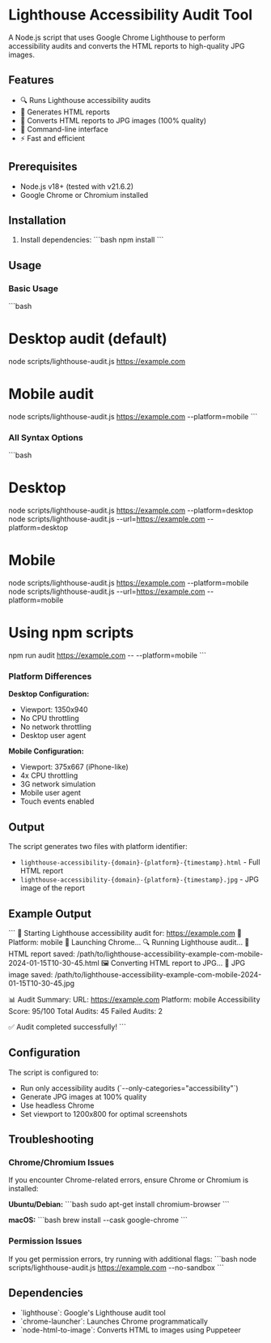 # Lighthouse Accessibility Audit Tool

A Node.js script that uses Google Chrome Lighthouse to perform accessibility audits and converts the HTML reports to high-quality JPG images.

## Features

- 🔍 Runs Lighthouse accessibility audits
- 📄 Generates HTML reports
- 📸 Converts HTML reports to JPG images (100% quality)
- 🚀 Command-line interface
- ⚡ Fast and efficient

## Prerequisites

- Node.js v18+ (tested with v21.6.2)
- Google Chrome or Chromium installed

## Installation

1. Install dependencies:
\`\`\`bash
npm install
\`\`\`

## Usage

### Basic Usage

\`\`\`bash
# Desktop audit (default)
node scripts/lighthouse-audit.js https://example.com

# Mobile audit
node scripts/lighthouse-audit.js https://example.com --platform=mobile
\`\`\`

### All Syntax Options

\`\`\`bash
# Desktop
node scripts/lighthouse-audit.js https://example.com --platform=desktop
node scripts/lighthouse-audit.js --url=https://example.com --platform=desktop

# Mobile
node scripts/lighthouse-audit.js https://example.com --platform=mobile
node scripts/lighthouse-audit.js --url=https://example.com --platform=mobile

# Using npm scripts
npm run audit https://example.com -- --platform=mobile
\`\`\`

### Platform Differences

**Desktop Configuration:**
- Viewport: 1350x940
- No CPU throttling
- No network throttling
- Desktop user agent

**Mobile Configuration:**
- Viewport: 375x667 (iPhone-like)
- 4x CPU throttling
- 3G network simulation
- Mobile user agent
- Touch events enabled

## Output

The script generates two files with platform identifier:
- `lighthouse-accessibility-{domain}-{platform}-{timestamp}.html` - Full HTML report
- `lighthouse-accessibility-{domain}-{platform}-{timestamp}.jpg` - JPG image of the report

## Example Output

\`\`\`
🚀 Starting Lighthouse accessibility audit for: https://example.com
📱 Platform: mobile
🔧 Launching Chrome...
🔍 Running Lighthouse audit...
📄 HTML report saved: /path/to/lighthouse-accessibility-example-com-mobile-2024-01-15T10-30-45.html
🖼️  Converting HTML report to JPG...
📸 JPG image saved: /path/to/lighthouse-accessibility-example-com-mobile-2024-01-15T10-30-45.jpg

📊 Audit Summary:
   URL: https://example.com
   Platform: mobile
   Accessibility Score: 95/100
   Total Audits: 45
   Failed Audits: 2

✅ Audit completed successfully!
\`\`\`

## Configuration

The script is configured to:
- Run only accessibility audits (\`--only-categories="accessibility"\`)
- Generate JPG images at 100% quality
- Use headless Chrome
- Set viewport to 1200x800 for optimal screenshots

## Troubleshooting

### Chrome/Chromium Issues
If you encounter Chrome-related errors, ensure Chrome or Chromium is installed:

**Ubuntu/Debian:**
\`\`\`bash
sudo apt-get install chromium-browser
\`\`\`

**macOS:**
\`\`\`bash
brew install --cask google-chrome
\`\`\`

### Permission Issues
If you get permission errors, try running with additional flags:
\`\`\`bash
node scripts/lighthouse-audit.js https://example.com --no-sandbox
\`\`\`

## Dependencies

- \`lighthouse\`: Google's Lighthouse audit tool
- \`chrome-launcher\`: Launches Chrome programmatically
- \`node-html-to-image\`: Converts HTML to images using Puppeteer
